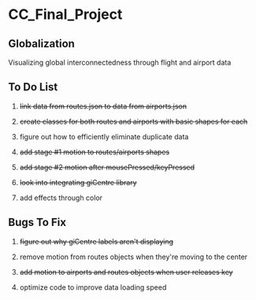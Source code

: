 # CC_Final_Project

## Globalization
Visualizing global interconnectedness through flight and airport data


## To Do List

1. ~~link data from routes.json to data from airports.json~~

2. ~~create classes for both routes and airports with basic shapes for each~~

3. figure out how to efficiently eliminate duplicate data

4. ~~add stage #1 motion to routes/airports shapes~~

5. ~~add stage #2 motion after mousePressed/keyPressed~~

6. ~~look into integrating giCentre library~~

7. add effects through color


## Bugs To Fix

1. ~~figure out why giCentre labels aren't displaying~~

2. remove motion from routes objects when they're moving to the center

3. ~~add motion to airports and routes objects when user releases key~~

4. optimize code to improve data loading speed


